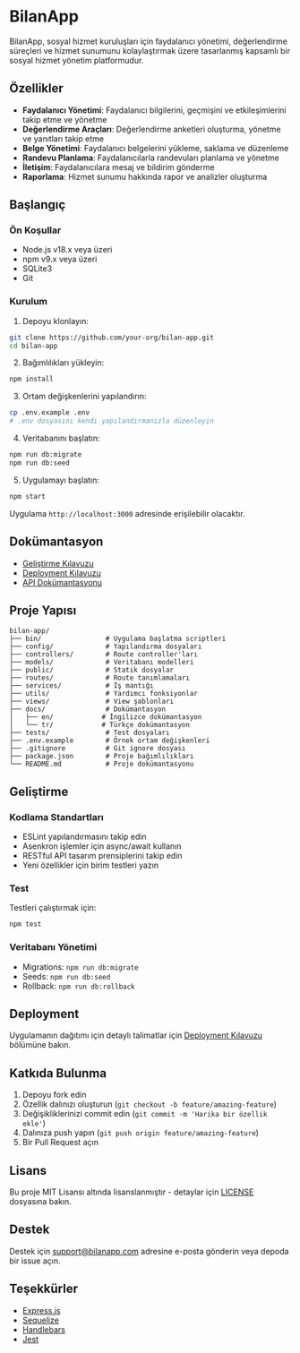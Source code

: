 # BilanApp

BilanApp, sosyal hizmet kuruluşları için faydalanıcı yönetimi, değerlendirme süreçleri ve hizmet sunumunu kolaylaştırmak üzere tasarlanmış kapsamlı bir sosyal hizmet yönetim platformudur.

## Özellikler

- **Faydalanıcı Yönetimi**: Faydalanıcı bilgilerini, geçmişini ve etkileşimlerini takip etme ve yönetme
- **Değerlendirme Araçları**: Değerlendirme anketleri oluşturma, yönetme ve yanıtları takip etme
- **Belge Yönetimi**: Faydalanıcı belgelerini yükleme, saklama ve düzenleme
- **Randevu Planlama**: Faydalanıcılarla randevuları planlama ve yönetme
- **İletişim**: Faydalanıcılara mesaj ve bildirim gönderme
- **Raporlama**: Hizmet sunumu hakkında rapor ve analizler oluşturma

## Başlangıç

### Ön Koşullar

- Node.js v18.x veya üzeri
- npm v9.x veya üzeri
- SQLite3
- Git

### Kurulum

1. Depoyu klonlayın:
```bash
git clone https://github.com/your-org/bilan-app.git
cd bilan-app
```

2. Bağımlılıkları yükleyin:
```bash
npm install
```

3. Ortam değişkenlerini yapılandırın:
```bash
cp .env.example .env
# .env dosyasını kendi yapılandırmanızla düzenleyin
```

4. Veritabanını başlatın:
```bash
npm run db:migrate
npm run db:seed
```

5. Uygulamayı başlatın:
```bash
npm start
```

Uygulama `http://localhost:3000` adresinde erişilebilir olacaktır.

## Dokümantasyon

- [Geliştirme Kılavuzu](docs/tr/development-guide/development-guide.md)
- [Deployment Kılavuzu](docs/tr/deployment-guide/deployment-guide.md)
- [API Dokümantasyonu](docs/tr/api/endpoints.md)

## Proje Yapısı

```
bilan-app/
├── bin/                # Uygulama başlatma scriptleri
├── config/             # Yapılandırma dosyaları
├── controllers/        # Route controller'ları
├── models/             # Veritabanı modelleri
├── public/             # Statik dosyalar
├── routes/             # Route tanımlamaları
├── services/           # İş mantığı
├── utils/              # Yardımcı fonksiyonlar
├── views/              # View şablonları
├── docs/               # Dokümantasyon
│   ├── en/            # İngilizce dokümantasyon
│   └── tr/            # Türkçe dokümantasyon
├── tests/              # Test dosyaları
├── .env.example        # Örnek ortam değişkenleri
├── .gitignore          # Git ignore dosyası
├── package.json        # Proje bağımlılıkları
└── README.md           # Proje dokümantasyonu
```

## Geliştirme

### Kodlama Standartları

- ESLint yapılandırmasını takip edin
- Asenkron işlemler için async/await kullanın
- RESTful API tasarım prensiplerini takip edin
- Yeni özellikler için birim testleri yazın

### Test

Testleri çalıştırmak için:
```bash
npm test
```

### Veritabanı Yönetimi

- Migrations: `npm run db:migrate`
- Seeds: `npm run db:seed`
- Rollback: `npm run db:rollback`

## Deployment

Uygulamanın dağıtımı için detaylı talimatlar için [Deployment Kılavuzu](docs/tr/deployment-guide/deployment-guide.md) bölümüne bakın.

## Katkıda Bulunma

1. Depoyu fork edin
2. Özellik dalınızı oluşturun (`git checkout -b feature/amazing-feature`)
3. Değişikliklerinizi commit edin (`git commit -m 'Harika bir özellik ekle'`)
4. Dalınıza push yapın (`git push origin feature/amazing-feature`)
5. Bir Pull Request açın

## Lisans

Bu proje MIT Lisansı altında lisanslanmıştır - detaylar için [LICENSE](LICENSE) dosyasına bakın.

## Destek

Destek için support@bilanapp.com adresine e-posta gönderin veya depoda bir issue açın.

## Teşekkürler

- [Express.js](https://expressjs.com/)
- [Sequelize](https://sequelize.org/)
- [Handlebars](https://handlebarsjs.com/)
- [Jest](https://jestjs.io/) 